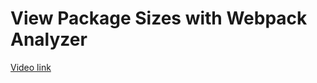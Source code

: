 # View Package Sizes with Webpack Analyzer

[Video link](https://www.egghead.io/lessons/egghead-view-package-sizes-with-webpack-analyzer?pl=react-optimization-cookbook-d67d54ba)

